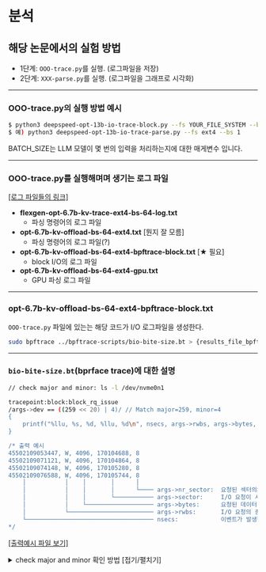 # 분석

## 해당 논문에서의 실험 방법
* 1단계: `OOO-trace.py`를 실행. (로그파일을 저장)
* 2단계: `XXX-parse.py`를 실행. (로그파일을 그래프로 시각화)

---
### OOO-trace.py의 실행 방법 예시
```bash
$ python3 deepspeed-opt-13b-io-trace-block.py --fs YOUR_FILE_SYSTEM --bs BATCH_SIZE
$ 예) python3 deepspeed-opt-13b-io-trace-parse.py --fs ext4 --bs 1
```
BATCH_SIZE는 LLM 모델이 몇 번의 입력을 처리하는지에 대한 매게변수 입니다.

---
### OOO-trace.py를 실행해며며 생기는 로그 파일
[[로그 파일들의 링크]](https://github.com/2daeeun/cheops25-IO-characterization-of-LLM-model-kv-cache-offloading-nvme/tree/main/results/figure5-6-kv-offloading-flexgen/flexgen-kv-offload-opt-6.7b-bs-64-ext4-trace)
* **flexgen-opt-6.7b-kv-trace-ext4-bs-64-log.txt** 
    - 파싱 명령어의 로그 파일
* **opt-6.7b-kv-offload-bs-64-ext4.txt** [뭔지 잘 모름]
    - 파싱 명령어의 로그 파일(?)
* **opt-6.7b-kv-offload-bs-64-ext4-bpftrace-block.txt** [★ 필요]
    - block I/O의 로그 파일
* **opt-6.7b-kv-offload-bs-64-ext4-gpu.txt** 
    - GPU 파싱 로그 파일

---
### opt-6.7b-kv-offload-bs-64-ext4-bpftrace-block.txt
`OOO-trace.py` 파일에 있는는 해당 코드가 I/O 로그파일을 생성한다.

```bash
sudo bpftrace ../bpftrace-scripts/bio-bite-size.bt > {results_file_bpftrace} 2>&1'
```

---
### `bio-bite-size.bt`(bprface trace)에 대한 설명
```bash
// check major and minor: ls -l /dev/nvme0n1

tracepoint:block:block_rq_issue
/args->dev == ((259 << 20) | 4)/ // Match major=259, minor=4
{
    printf("%llu, %s, %d, %llu, %d\n", nsecs, args->rwbs, args->bytes, args->sector, args->nr_sector);
}

/* 출력 예시
45502109053447, W, 4096, 170104688, 8
45502109071121, W, 4096, 170104864, 8
45502109074148, W, 4096, 170105280, 8
45502109076588, W, 4096, 170105744, 8
    │           │    │       │      │
    │           │    │       │      └──── args->nr_sector:  요청된 섹터의의 수
    │           │    │       └─────────── args->sector:     I/O 요청이 시작되는 논리 섹터 번호
    │           │    └─────────────────── args->bytes:      요청된 데이터 전송 바이트 수
    │           └──────────────────────── args->rwbs:       I/O 요청의 종류 (R: 읽기, W: 쓰기)
    └──────────────────────────────────── nsecs:            이벤트가 발생한 시간(나노초 단위)
*/
```

[[출력예시 파일 보기]]()

<details>
<summary>check major and minor 확인 방법 [접기/펼치기]</summary>
```bash
$ ls -l /dev/sda
$ brw-rw---- 1 root disk 8, 0  3월 30일  19:42 /dev/sda
$ /args->dev == ((8 << 20) | 0)/
```
</details>







